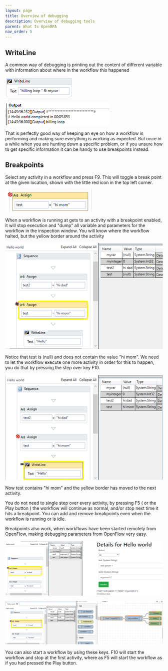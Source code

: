 ```yaml
---
layout: page
title: Overview of debugging
description: Overview of debugging tools
parent: What Is OpenRPA
nav_order: 5
---
```

## WriteLine

A common way of debugging is printing out the content of different variable with information about where in the workflow this happened

![1559997791984](debugging/1559997791984.png)

![1559997838320](debugging/1559997838320.png)

That is perfectly good way of keeping an eye on how a workflow is performing and making sure everything is working as expected. But once in a while when you are hunting down a specific problem, or if you unsure how to get specific information it can be handy to use breakpoints instead.

## Breakpoints

Select any activity in a workflow and press F9. This will toggle a break point at the given location, shown with the little red icon in the top left corner.

![1559997615758](debugging/1559997615758.png)

When a workflow is running at gets to an activity with a breakpoint enabled, it will stop execution and "dump" all variable and parameters for the workflow in the inspection window. You will know where the workflow halted, but the yellow border around the activity

![1559998299970](debugging/1559998299970.png)

Notice that test is (null) and does not contain the value "hi mom". We need to let the workflow execute one more activity in order for this to happen, you do that by pressing the step over key F10.

![1559998322690](debugging/1559998322690.png)

Now test contains "hi mom" and the yellow border has moved to the next activity.

You do not need to single step over every activity, by pressing F5 ( or the Play button ) the workflow will continue as normal, and/or stop next time it hits a breakpoint. You can add and remove breakpoints even when the workflow is running or is idle.

Breakpoints also work, when workflows have been started remotely from OpenFlow, making debugging parameters from OpenFlow very easy.

![1559999293327](debugging/1559999293327.png)

![1559998760787](debugging/1559998760787.png)

You can also start a workflow by using these keys. F10 will start the workflow and stop at the first activity, where as F5 will start the workflow as if you had pressed the Play button.

